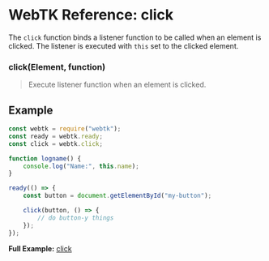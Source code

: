 WebTK Reference: click
======================
The `click` function binds a listener function to be called when an element is
clicked.  The listener is executed with `this` set to the clicked element.

### click(Element, function)
> Execute listener function when an element is clicked.

Example
-------
```js
const webtk = require("webtk");
const ready = webtk.ready;
const click = webtk.click;

function logname() {
    console.log("Name:", this.name);
}

ready(() => {
    const button = document.getElementById("my-button");

    click(button, () => {
        // do button-y things
    });
});
```

**Full Example:** [click](../src/test/click.html)
